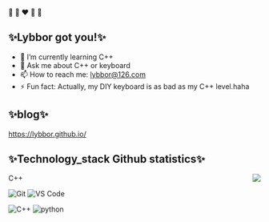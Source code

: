 :blue_heart: :yellow_heart: :heart: :green_heart: :purple_heart:
## ✨Lybbor got you!✨

<!--
**lybbor/lybbor** is a ✨ _special_ ✨ repository because its `README.md` (this file) appears on your GitHub profile.
-->


- 🌱 I’m currently learning C++
- 💬 Ask me about C++ or keyboard
- 📫 How to reach me: lybbor@126.com
- ⚡ Fun fact: Actually, my DIY keyboard is as bad as my C++ level.haha

## ✨blog✨
https://lybbor.github.io/

## ✨Technology_stack Github statistics✨
<img align="right" src="https://github-readme-stats.vercel.app/api?username=lybbor&show_icons=true">

C++

![Git](https://img.shields.io/badge/-Git-%23F05032?style=for-the-badge&logo=git&logoColor=%23ffffff)
![VS Code](https://img.shields.io/badge/-VSCode-%23007ACC?style=for-the-badge&logo=visual-studio-code)


![C++](https://img0.baidu.com/it/u=1007701196,3598382249&fm=26&fmt=auto&gp=0.jpg)
![python](https://img0.baidu.com/it/u=3365147838,52377591&fm=26&fmt=auto&gp=0.jpg)


